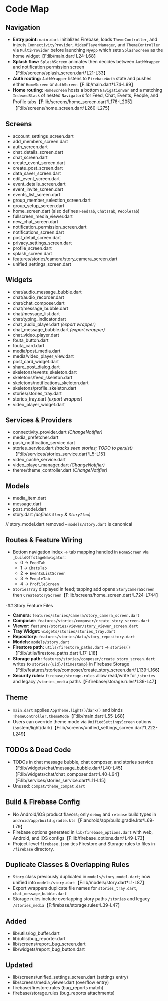 # Code Map


## Navigation
- **Entry point:** `main.dart` initializes Firebase, loads `ThemeController`, and injects `ConnectivityProvider`, `VideoPlayerManager`, and `ThemeController` via `MultiProvider` before launching `MyApp` which sets `SplashScreen` as the home widget【F:lib/main.dart†L24-L68】
- **Splash flow:** `SplashScreen` animates then decides between `AuthWrapper` and notification permission screen【F:lib/screens/splash_screen.dart†L21-L33】
- **Auth routing:** `AuthWrapper` listens to `FirebaseAuth` state and pushes either `HomeScreen` or `AuthScreen`【F:lib/main.dart†L74-L99】
- **Home routing:** `HomeScreen` hosts a bottom `NavigationBar` and a matching `IndexedStack` of nested `Navigator`s for Feed, Chat, Events, People, and Profile tabs【F:lib/screens/home_screen.dart†L176-L205】【F:lib/screens/home_screen.dart†L260-L275】

## Screens
- account_settings_screen.dart
- add_members_screen.dart
- auth_screen.dart
- chat_details_screen.dart
- chat_screen.dart
- create_event_screen.dart
- create_post_screen.dart
- data_saver_screen.dart
- edit_event_screen.dart
- event_details_screen.dart
- event_invite_screen.dart
- events_list_screen.dart
- group_member_selection_screen.dart
- group_setup_screen.dart
- home_screen.dart (also defines `FeedTab`, `ChatsTab`, `PeopleTab`)
- fullscreen_media_viewer.dart
- new_chat_screen.dart
- notification_permission_screen.dart
- notifications_screen.dart
- post_detail_screen.dart
- privacy_settings_screen.dart
- profile_screen.dart
- splash_screen.dart
- features/stories/camera/story_camera_screen.dart
- unified_settings_screen.dart

## Widgets
- chat/audio_message_bubble.dart
- chat/audio_recorder.dart
- chat/chat_composer.dart
- chat/message_bubble.dart
- chat/message_list.dart
- chat/typing_indicator.dart
- chat_audio_player.dart *(export wrapper)*
- chat_message_bubble.dart *(export wrapper)*
- chat_video_player.dart
- fouta_button.dart
- fouta_card.dart
- media/post_media.dart
- media/video_player_view.dart
- post_card_widget.dart
- share_post_dialog.dart
- skeletons/events_skeleton.dart
- skeletons/feed_skeleton.dart
- skeletons/notifications_skeleton.dart
- skeletons/profile_skeleton.dart
- stories/stories_tray.dart
- stories_tray.dart *(export wrapper)*
- video_player_widget.dart

## Services & Providers
- connectivity_provider.dart *(ChangeNotifier)*
- media_prefetcher.dart
- push_notification_service.dart
- stories_service.dart *(tracks seen stories; TODO to persist)*【F:lib/services/stories_service.dart†L5-L15】
- video_cache_service.dart
- video_player_manager.dart *(ChangeNotifier)*
- theme/theme_controller.dart *(ChangeNotifier)*

## Models
- media_item.dart
- message.dart
- post_model.dart
- story.dart *(defines `Story` & `StoryItem`)*

// story_model.dart removed – `models/story.dart` is canonical


## Routes & Feature Wiring
- Bottom navigation index → tab mapping handled in `HomeScreen` via `_buildOffstageNavigator`:
  - 0 → `FeedTab`
  - 1 → `ChatsTab`
  - 2 → `EventsListScreen`
  - 3 → `PeopleTab`
  - 4 → `ProfileScreen`
- `StoriesTray` displayed in feed; tapping add opens `StoryCameraScreen` then `CreateStoryScreen`【F:lib/screens/home_screen.dart†L724-L744】

-## Story Feature Files
- **Camera:** `features/stories/camera/story_camera_screen.dart`
- **Composer:** `features/stories/composer/create_story_screen.dart`
- **Viewer:** `features/stories/viewer/story_viewer_screen.dart`
- **Tray Widget:** `widgets/stories/stories_tray.dart`
- **Repository:** `features/stories/data/story_repository.dart`
- **Models:** `models/story.dart`
- **Firestore path:** `utils/firestore_paths.dart` → `stories()`【F:lib/utils/firestore_paths.dart†L17-L18】
- **Storage path:** `features/stories/composer/create_story_screen.dart` writes to `stories/{uid}/{timestamp}` in Firebase Storage【F:lib/features/stories/composer/create_story_screen.dart†L139-L166】
- **Security rules:** `firebase/storage.rules` allow read/write for `/stories` and legacy `/stories_media` paths【F:firebase/storage.rules†L39-L47】

## Theme
- `main.dart` applies `AppTheme.light()`/`dark()` and binds `ThemeController.themeMode`【F:lib/main.dart†L55-L68】
- Users can override theme mode via `UnifiedSettingsScreen` options (system/light/dark)【F:lib/screens/unified_settings_screen.dart†L222-L249】

## TODOs & Dead Code
- TODOs in chat message bubble, chat composer, and stories service【F:lib/widgets/chat/message_bubble.dart†L40-L45】【F:lib/widgets/chat/chat_composer.dart†L40-L64】【F:lib/services/stories_service.dart†L11-L15】
- Unused: `compat/theme_compat.dart`

## Build & Firebase Config
- No Android/iOS product flavors; only `debug` and `release` build types in `android/app/build.gradle.kts`【F:android/app/build.gradle.kts†L69-L79】
- Firebase options generated in `lib/firebase_options.dart` with web, Android, and iOS configs【F:lib/firebase_options.dart†L49-L73】
- Project-level `firebase.json` ties Firestore and Storage rules to files in `/firebase` directory.

## Duplicate Classes & Overlapping Rules

- `Story` class previously duplicated in `models/story_model.dart`; now unified into `models/story.dart`【F:lib/models/story.dart†L1-L87】
- Export wrappers duplicate file names for `stories_tray.dart`, `chat_message_bubble.dart`
- Storage rules include overlapping story paths `/stories` and legacy `/stories_media`【F:firebase/storage.rules†L39-L47】


## Added
- lib/utils/log_buffer.dart
- lib/utils/bug_reporter.dart
- lib/screens/report_bug_screen.dart
- lib/widgets/report_bug_button.dart

## Updated
- lib/screens/unified_settings_screen.dart (settings entry)
- lib/screens/media_viewer.dart (overflow entry)
- firebase/firestore.rules (bug_reports match)
- firebase/storage.rules (bug_reports attachments)

